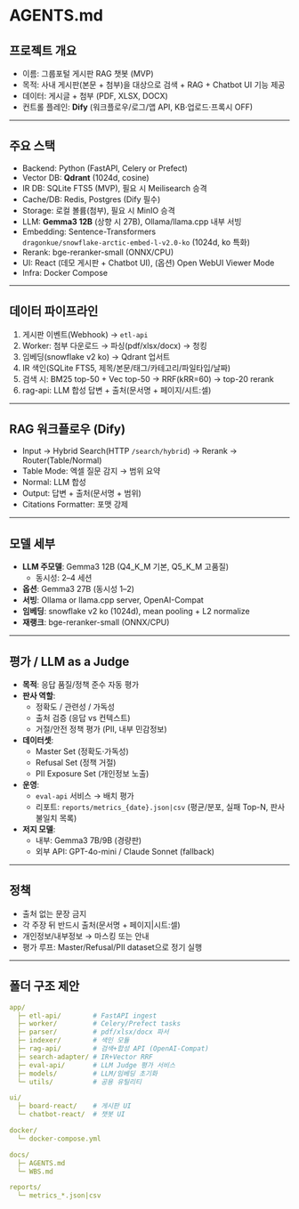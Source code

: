 # AGENTS.md

## 프로젝트 개요
- 이름: 그룹포털 게시판 RAG 챗봇 (MVP)
- 목적: 사내 게시판(본문 + 첨부)을 대상으로 검색 + RAG + Chatbot UI 기능 제공
- 데이터: 게시글 + 첨부 (PDF, XLSX, DOCX)
- 컨트롤 플레인: **Dify** (워크플로우/로그/앱 API, KB·업로드·프록시 OFF)

---

## 주요 스택
- Backend: Python (FastAPI, Celery or Prefect)
- Vector DB: **Qdrant** (1024d, cosine)
- IR DB: SQLite FTS5 (MVP), 필요 시 Meilisearch 승격
- Cache/DB: Redis, Postgres (Dify 필수)
- Storage: 로컬 볼륨(첨부), 필요 시 MinIO 승격
- LLM: **Gemma3 12B** (상향 시 27B), Ollama/llama.cpp 내부 서빙
- Embedding: Sentence-Transformers  
  `dragonkue/snowflake-arctic-embed-l-v2.0-ko` (1024d, ko 특화)
- Rerank: bge-reranker-small (ONNX/CPU)
- UI: React (데모 게시판 + Chatbot UI), (옵션) Open WebUI Viewer Mode
- Infra: Docker Compose

---

## 데이터 파이프라인
1. 게시판 이벤트(Webhook) → `etl-api`
2. Worker: 첨부 다운로드 → 파싱(pdf/xlsx/docx) → 청킹
3. 임베딩(snowflake v2 ko) → Qdrant 업서트
4. IR 색인(SQLite FTS5, 제목/본문/태그/카테고리/파일타입/날짜)
5. 검색 시: BM25 top-50 + Vec top-50 → RRF(kRR=60) → top-20 rerank
6. rag-api: LLM 합성 답변 + 출처(문서명 + 페이지/시트:셀)

---

## RAG 워크플로우 (Dify)
- Input → Hybrid Search(HTTP `/search/hybrid`) → Rerank → Router(Table/Normal)
- Table Mode: 엑셀 질문 감지 → 범위 요약
- Normal: LLM 합성
- Output: 답변 + 출처(문서명 + 범위)
- Citations Formatter: 포맷 강제

---

## 모델 세부
- **LLM 주모델**: Gemma3 12B (Q4_K_M 기본, Q5_K_M 고품질)  
  - 동시성: 2–4 세션
- **옵션**: Gemma3 27B (동시성 1–2)  
- **서빙**: Ollama or llama.cpp server, OpenAI-Compat
- **임베딩**: snowflake v2 ko (1024d), mean pooling + L2 normalize
- **재랭크**: bge-reranker-small (ONNX/CPU)

---

## 평가 / LLM as a Judge
- **목적**: 응답 품질/정책 준수 자동 평가
- **판사 역할**:
  - 정확도 / 관련성 / 가독성
  - 출처 검증 (응답 vs 컨텍스트)
  - 거절/안전 정책 평가 (PII, 내부 민감정보)
- **데이터셋**:
  - Master Set (정확도·가독성)
  - Refusal Set (정책 거절)
  - PII Exposure Set (개인정보 노출)
- **운영**:
  - `eval-api` 서비스 → 배치 평가
  - 리포트: `reports/metrics_{date}.json|csv` (평균/분포, 실패 Top-N, 판사 불일치 목록)
- **저지 모델**:
  - 내부: Gemma3 7B/9B (경량판)
  - 외부 API: GPT-4o-mini / Claude Sonnet (fallback)

---

## 정책
- 출처 없는 문장 금지
- 각 주장 뒤 반드시 출처(문서명 + 페이지|시트:셀)
- 개인정보/내부정보 → 마스킹 또는 안내
- 평가 루프: Master/Refusal/PII dataset으로 정기 실행

---

## 폴더 구조 제안
```yaml
app/
  ├─ etl-api/        # FastAPI ingest
  ├─ worker/         # Celery/Prefect tasks
  ├─ parser/         # pdf/xlsx/docx 파서
  ├─ indexer/        # 색인 모듈
  ├─ rag-api/        # 검색+합성 API (OpenAI-Compat)
  ├─ search-adapter/ # IR+Vector RRF
  ├─ eval-api/       # LLM Judge 평가 서비스
  ├─ models/         # LLM/임베딩 초기화
  └─ utils/          # 공용 유틸리티

ui/
  ├─ board-react/    # 게시판 UI
  └─ chatbot-react/  # 챗봇 UI

docker/
  └─ docker-compose.yml

docs/
  ├─ AGENTS.md
  └─ WBS.md

reports/
  └─ metrics_*.json|csv
```